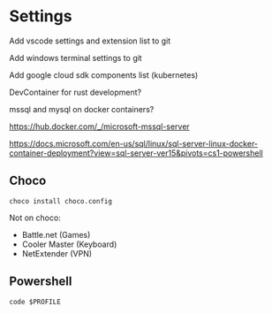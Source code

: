 # Settings

Add vscode settings and extension list to git

Add windows terminal settings to git

Add google cloud sdk components list (kubernetes)

DevContainer for rust development?

mssql and mysql on docker containers?

<https://hub.docker.com/_/microsoft-mssql-server>

<https://docs.microsoft.com/en-us/sql/linux/sql-server-linux-docker-container-deployment?view=sql-server-ver15&pivots=cs1-powershell>

## Choco

`choco install choco.config`

Not on choco:

- Battle.net (Games)
- Cooler Master (Keyboard)
- NetExtender (VPN)

## Powershell

`code $PROFILE`
